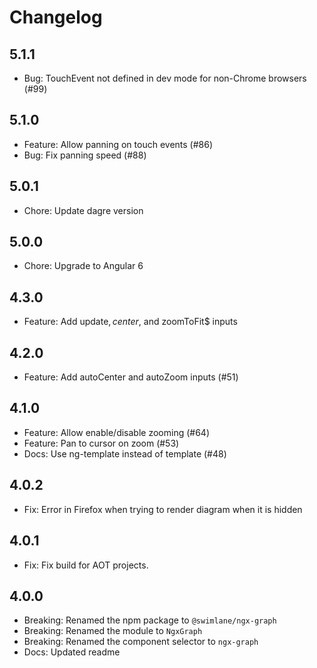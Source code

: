 # Changelog

## 5.1.1

* Bug: TouchEvent not defined in dev mode for non-Chrome browsers (#99)

## 5.1.0

* Feature: Allow panning on touch events (#86)
* Bug: Fix panning speed (#88)

## 5.0.1

* Chore: Update dagre version

## 5.0.0

* Chore: Upgrade to Angular 6

## 4.3.0

* Feature: Add update$, center$, and zoomToFit$ inputs

## 4.2.0

* Feature: Add autoCenter and autoZoom inputs (#51)

## 4.1.0

* Feature: Allow enable/disable zooming (#64)
* Feature: Pan to cursor on zoom (#53)
* Docs: Use ng-template instead of template (#48)

## 4.0.2

* Fix: Error in Firefox when trying to render diagram when it is hidden

## 4.0.1

* Fix: Fix build for AOT projects.

## 4.0.0

* Breaking: Renamed the npm package to `@swimlane/ngx-graph`
* Breaking: Renamed the module to `NgxGraph`
* Breaking: Renamed the component selector to `ngx-graph`
* Docs: Updated readme
